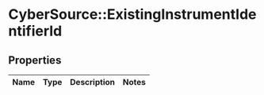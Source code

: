 # CyberSource::ExistingInstrumentIdentifierId

## Properties
Name | Type | Description | Notes
------------ | ------------- | ------------- | -------------


